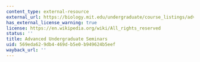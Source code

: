 ```yaml
---
content_type: external-resource
external_url: https://biology.mit.edu/undergraduate/course_listings/advanced_undergraduate_seminars
has_external_license_warning: true
license: https://en.wikipedia.org/wiki/All_rights_reserved
status: ''
title: Advanced Undergraduate Seminars
uid: 569eda62-9db4-469d-b5e0-b949624b5eef
wayback_url: ''
---
```


